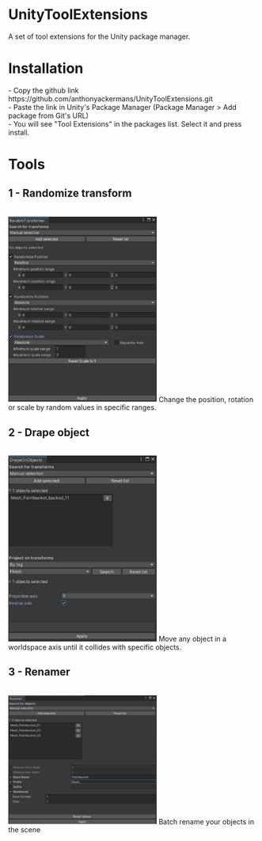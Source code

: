 # UnityToolExtensions
A set of tool extensions for the Unity package manager.

<H1>Installation</H1>
- Copy the github link https://github.com/anthonyackermans/UnityToolExtensions.git <br>
- Paste the link in Unity's Package Manager (Package Manager > Add package from Git's URL)<br>
- You will see "Tool Extensions" in the packages list. Select it and press install.<br>

<H1>Tools</H1>
<H2>1 - Randomize transform</H2><br>
<img src="images/randomtransform_screenshot.jpg" width="300"></img>
Change the position, rotation or scale by random values in specific ranges.<br>

<H2>2 - Drape object</H2><br>
<img src="images/drapeobjects_screenshot.jpg" width="300"></img>
Move any object in a worldspace axis until it collides with specific objects. <br>

<H2>3 - Renamer</H2><br>
<img src="images/renamer_screenshot.jpg" width="300"></img>
Batch rename your objects in the scene<br>
